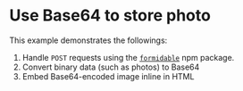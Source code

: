 # Use Base64 to store photo
This example demonstrates the followings:
1.  Handle `POST` requests using the [`formidable`](https://www.npmjs.com/package/formidable) npm package.
1.  Convert binary data (such as photos) to Base64
1.  Embed Base64-encoded image inline in HTML
